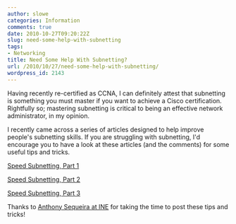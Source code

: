 ```yaml
---
author: slowe
categories: Information
comments: true
date: 2010-10-27T09:20:22Z
slug: need-some-help-with-subnetting
tags:
- Networking
title: Need Some Help With Subnetting?
url: /2010/10/27/need-some-help-with-subnetting/
wordpress_id: 2143
---
```


Having recently re-certified as CCNA, I can definitely attest that subnetting is something you must master if you want to achieve a Cisco certification. Rightfully so; mastering subnetting is critical to being an effective network administrator, in my opinion.

I recently came across a series of articles designed to help improve people's subnetting skills. If you are struggling with subnetting, I'd encourage you to have a look at these articles (and the comments) for some useful tips and tricks.

[Speed Subnetting, Part 1](http://blog.ine.com/2010/10/02/speed-subnetting-part-1/)  

[Speed Subnetting, Part 2](http://blog.ine.com/2010/10/14/speed-subnetting-part-2/)  

[Speed Subnetting, Part 3](http://blog.ine.com/2010/10/17/speed-subnetting-part-3/)

Thanks to [Anthony Sequeira at INE](http://blog.ine.com/) for taking the time to post these tips and tricks!
